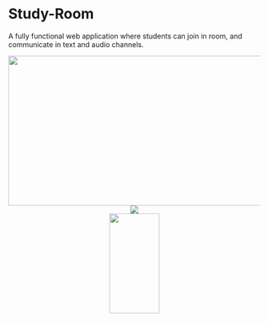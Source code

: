 # Study-Room
A fully functional web application where students can join in room, and communicate in text and audio channels.  
<div align="center"> 
  <div>
    <img src="https://i.imgur.com/x75zSa3.gif" width="600" height="300"/>
    <img src="/zgifs/mobile-view.gif"/>
  </div> 
  
</div>
<div align = "center">
  <div>
    <img src="https://imgur.com/nBhiEME" width="100" height="200"/>
  </div>
</div>
  
